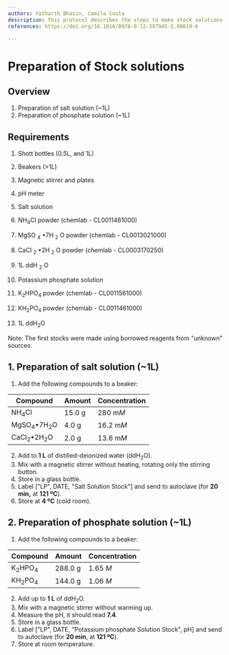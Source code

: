 ```yaml
---
authors: Yatharth Bhasin, Camila Costa
description: This protocol describes the steps to make stock solutions that are used for media preparation.
references: https://doi.org/10.1016/B978-0-12-397945-2.00019-6

---
```


# Preparation of Stock solutions

## Overview

1. Preparation of salt solution (~1L)
2. Preparation of phosphate solution  (~1L)

## Requirements

1. Shott bottles (0.5L, and 1L)

2. Beakers (>1L)

3. Magnetic stirrer and plates

4. pH meter

5. Salt solution
  1. NH$_4$Cl powder (chemlab - CL0011461000)
  2. MgSO $_4$ •7H $_2$ O powder (chemlab - CL0013021000)
  3. CaCl $_2$ •2H $_2$ O powder (chemlab - CL0003170250)
  4. 1L ddH $_2$ O

6. Potassium phosphate solution
  1. K$_2$HPO$_4$ powder (chemlab - CL0011561000)

  2. KH$_2$PO$_4$ powder (chemlab - CL0011461000)

  3. 1L ddH$_2$O

  	

Note: The first stocks were made using borrowed reagents from "unknown" sources.

## 1. Preparation of salt solution (~1L)

1. Add the following compounds to a beaker:

| **Compound**     | **Amount** | **Concentration** |
| ---------------- | ---------- | ----------------- |
| NH$_4$Cl         | 15.0 g     | 280 m*M*          |
| MgSO$_4$•7H$_2$O | 4.0 g      | 16.2 m*M*         |
| CaCl$_2$•2H$_2$O | 2.0 g      | 13.6 m*M*         |

2. Add to **1 L** of distilled-deionized water (ddH$_2$O).
3. Mix with a magnetic stirrer without heating, rotating only the stirring button.
4. Store in a glass bottle.
5. Label ["LP", DATE, "Salt Solution Stock"] and send to autoclave (for **20 min,** at **121 ºC**).
6. Store at **4 ºC** (cold room).

## 2. Preparation of phosphate solution  (~1L)

1. Add the following compounds to a beaker:

| **Compound** | **Amount** | **Concentration** |
| ------------ | ---------- | ----------------- |
| K$_2$HPO$_4$ | 288.0 g    | 1.65 *M*          |
| KH$_2$PO$_4$ | 144.0 g    | 1.06 *M*          |

2. Add up to **1 L** of ddH$_2$O.
3. Mix with a magnetic stirrer without warming up.
4. Measure the pH, it should read **7.4**.
5. Store in a glass bottle.
6. Label ["LP", DATE, "Potassium phosphate Solution Stock", pH]  and send to autoclave (for **20 min**, at **121 ºC**).
7. Store at room temperature.

 